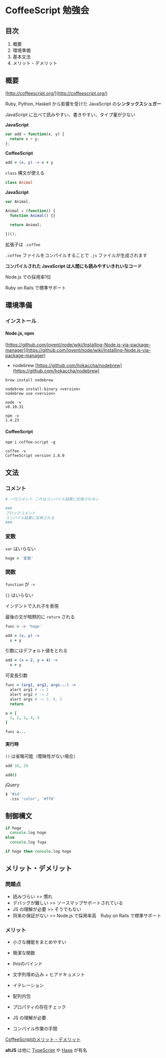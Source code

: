 # CoffeeScript 勉強会

## 目次

1. 概要
2. 環境準備
3. 基本文法
4. メリット・デメリット

## 概要

[http://coffeescript.org/](http://coffeescript.org/)

Ruby, Python, Haskell から影響を受けた JavaScript の**シンタックスシュガー**

JavaScript に比べて読みやすい、書きやすい、タイプ量が少ない

**JavaScript**

```js
var add = function(x, y) {
  return x + y;
};
```

**CoffeeScript**

```coffeescript
add = (x, y) -> x + y
```

`class` 構文が使える

```coffeescript
class Animal
```

**JavaScript**

```js
var Animal;

Animal = (function() {
  function Animal() {}

  return Animal;

})();
```

拡張子は `.coffee`

`.coffee` ファイルをコンパイルすることで `.js` ファイルが生成されます

**コンパイルされた JavaScript は人間にも読みやすいきれいなコード**

Node.js での採用率1位

Ruby on Rails で標準サポート

## 環境準備

### インストール

#### Node.js, npm

[https://github.com/joyent/node/wiki/Installing-Node.js-via-package-manager](https://github.com/joyent/node/wiki/Installing-Node.js-via-package-manager)

* nodebrew [https://github.com/hokaccha/nodebrew](https://github.com/hokaccha/nodebrew)

```shell
brew install nodebrew

nodebrew install-binary <version>
nodebrew use <version>
```

```
node -v
v0.10.31

npm -v
1.4.23
```

#### CoffeeScript

```shell
npm i coffee-script -g

coffee -v
CoffeeScript version 1.8.0
```



## 文法

### コメント

```coffeescript
# 一行コメント これはコンパイル結果に反映されない

###
ブロックコメント
コンパイル結果に反映される
###
```


### 変数

`var` はいらない

```coffeescript
hoge = '変数'
```

### 関数

`function` が `->`

`{}` はいらない

インデントで入れ子を表現

最後の文が暗黙的に `return` される

```coffeescript
func = -> 'hoge'
```

```coffeescript
add = (x, y) ->
  x + y
```

引数にはデフォルト値をとれる

```coffeescript
add = (x = 2, y = 4) ->
  x + y
```

可変長引数

```coffeescript
func = (arg1, arg2, args...) ->
  alert arg1 # -> 1
  alert arg2 # -> 2
  alert args # -> 3, 4, 5
  return

a = [
  1, 2, 3, 4, 5
]

func a...
```

#### 実行時

`()` は省略可能（曖昧性がない場合）

```coffeescript
add 10, 20
```

```coffeescript
add()
```

jQuery

```coffeescript
$ '#id'
  .css 'color', '#ff0'
```

## 制御構文

```coffeescript
if hoge
  console.log hoge
else
  console.log fuga
```

```coffeescript
if hoge then console.log hoge
```





## メリット・デメリット

### 問題点

* 読みづらい >> 慣れ
* デバッグが難しい >> ソースマップサポートされている
* JS の理解が必要 >> そうでもない
* 将来の保証がない >> Node.js で採用率高　Ruby on Rails で標準サポート

### メリット

* 小さな機能をまとめやすい
* 簡潔な関数
* thisのバインド
* 文字列埋め込み + ヒアドキュメント
* イテレーション
* 配列内包
* プロパティの存在チェック

* JS の理解が必要
* コンパイル作業の手間


[CoffeeScriptのメリット・デメリット](http://matome.naver.jp/odai/2133344529212410501)

**altJS** は他に [TypeScript](//www.typescriptlang.org/) や [Haxe](//haxe.org/) が有名
